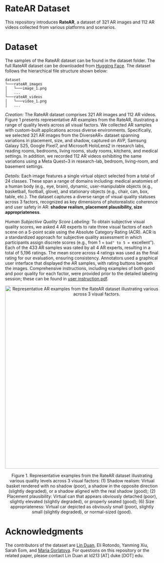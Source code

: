 # RateAR Dataset
This repository introduces **RateAR**, a dataset of 321 AR images and 112 AR videos collected from various platforms and scenarios. 

# Dataset
The samples of the RateAR dataset can be found in the dataset folder. The full RateAR dataset can be downloaded from [Hugging Face](https://huggingface.co/datasets/I3TDataset/RateAR/tree/main). The dataset follows the hierarchical file structure shown below:
```
dataset
└───rateAR_images
│   └───image_1.png
│   ...
└───rateAR_videos
│   └───video_1.png
│   ...
```

_Creation:_ The RateAR dataset comprises 321 AR images and 112 AR videos. Figure 1 presents representative AR examples from the RateAR, illustrating a range of quality levels across all visual factors. We collected AR samples with custom-built applications across diverse environments. Specifically, we selected 321 AR images from the DiverseAR+ dataset spanning variations in placement, size, and shadow, captured on AVP, Samsung Galaxy S25, Google Pixel7, and Microsoft HoloLens2 in research labs, reading rooms, bedrooms, living rooms, study rooms, kitchens, and medical settings. In addition, we recorded 112 AR videos exhibiting the same variations using a Meta Quest~3 in research-lab, bedroom, living-room, and basement settings.

_Details:_ Each image features a single virtual object selected from a total of 24 classes. These span a range of domains including: medical anatomies of a human body (e.g., eye, brain), dynamic, user-manipulable objects (e.g., basketball, football, glove), and stationary objects (e.g., chair, can, box, table, etc.). The dataset captures a diverse range of visual quality statuses across 3 factors, recognized as key dimensions of photorealistic coherence and user safety in AR: **shadow realism, placement plausibility, size appropriateness**.

_Human Subjective Quality Score Labeling:_ To obtain subjective visual quality scores, we asked 4 AR experts to rate three visual factors of each scene on a 5-point scale using the Absolute Category Rating (ACR). ACR is a standardized approach for subjective quality assessment in which participants assign discrete scores (e.g., from 1 = ``bad" to 5 = ``excellent"). Each of the 433 AR samples was rated by all 4 AR experts, resulting in a total of 5,196 ratings. The mean score across 4 ratings was used as the final rating for our evaluation, ensuring consistency. Annotators used a graphical user interface that displayed the AR samples, with rating buttons beneath the images. Comprehensive instructions, including examples of both good and poor quality for each factor, were provided prior to the detailed labeling session; these can be found in [user instruction.pdf](https://github.com/ARResearcher/RateAR/blob/main/user%20instruction.pdf).

<p align="center"><img width="600" alt="Representative AR examples from the RateAR dataset illustrating various quality levels across 3 visual factors." src="https://github.com/ARResearcher/RateAR/blob/main/RateAR_samples.png"></p>
<p align="center">Figure 1. Representative examples from the RateAR dataset illustrating various quality levels across 3 visual factors: (1) Shadow realism: Virtual basket rendered with no shadow (poor), a shadow in the opposite direction (slightly degraded), or a shadow aligned with the real shadow (good); (2) Placement plausibility: Virtual can that appears obviously detached (poor), slightly elevated (slightly degraded), or properly seated (good); (6) Size appropriateness: Virtual car depicted as obviously small (poor), slightly small (slightly degraded), or normal-sized (good).</p> 

# Acknowledgments

The contributors of the dataset are [Lin Duan](https://scholar.google.com/citations?user=3KGmyogAAAAJ&hl=en), Eli Rotondo, Yanming Xiu, Sarah Eom, and [Maria Gorlatova](https://maria.gorlatova.com/bio/). For questions on this repository or the related paper, please contact Lin Duan at ld213 [AT] duke [DOT] edu.
